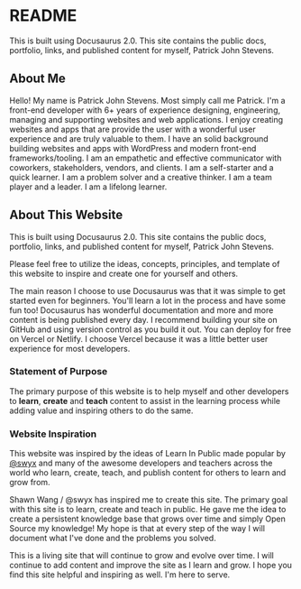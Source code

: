 # README

This is built using Docusaurus 2.0. This site contains the public docs, portfolio, links, and published content for myself, Patrick John Stevens.

## About Me

Hello! My name is Patrick John Stevens. Most simply call me Patrick. I'm a front-end developer with 6+ years of experience designing, engineering, managing and supporting websites and web applications. I enjoy creating websites and apps that are provide the user with a wonderful user experience and are truly valuable to them. I have an solid background building websites and apps with WordPress and modern front-end frameworks/tooling. I am an empathetic and effective communicator with coworkers, stakeholders, vendors, and clients. I am a self-starter and a quick learner. I am a problem solver and a creative thinker. I am a team player and a leader. I am a lifelong learner.

## About This Website

This is built using Docusaurus 2.0. This site contains the public docs, portfolio, links, and published content for myself, Patrick John Stevens.

Please feel free to utilize the ideas, concepts, principles, and template of this website to inspire and create one for yourself and others.

The main reason I choose to use Docusaurus was that it was simple to get started even for beginners. You'll learn a lot in the process and have some fun too! Docusaurus has wonderful documentation and more and more content is being published every day. I recommend building your site on GitHub and using version control as you build it out. You can deploy for free on Vercel or Netlify. I choose Vercel because it was a little better user experience for most developers.

### Statement of Purpose

The primary purpose of this website is to help myself and other developers to **learn**, **create** and **teach** content to assist in the learning process while adding value and inspiring others to do the same.

### Website Inspiration

This website was inspired by the ideas of Learn In Public made popular by <a href="https://twitter.com/swyx" target="_blank">@swyx</a> and many of the awesome developers and teachers across the world who learn, create, teach, and publish content for others to learn and grow from.

Shawn Wang / @swyx has inspired me to create this site. The primary goal with this site is to learn, create and teach in public. He gave me the idea to create a persistent knowledge base that grows over time and simply Open Source my knowledge! My hope is that at every step of the way I will document what I've done and the problems you solved.

This is a living site that will continue to grow and evolve over time. I will continue to add content and improve the site as I learn and grow. I hope you find this site helpful and inspiring as well. I'm here to serve.
